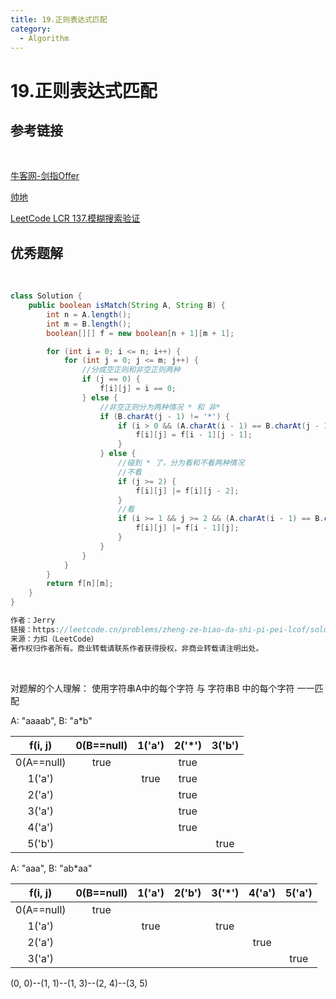 ```yaml
---
title: 19.正则表达式匹配
category:
  - Algorithm
---
```




# 19.正则表达式匹配

## 参考链接

<br>

[牛客网-剑指Offer](https://www.nowcoder.com/exam/oj/ta?page=1&tpId=13&type=265)

[帅地](https://www.playoffer.cn/532.html)

[LeetCode LCR 137.模糊搜索验证](https://leetcode.cn/problems/zheng-ze-biao-da-shi-pi-pei-lcof/)



## 优秀题解

<br>

```java
class Solution {
    public boolean isMatch(String A, String B) {
        int n = A.length();
        int m = B.length();
        boolean[][] f = new boolean[n + 1][m + 1];

        for (int i = 0; i <= n; i++) {
            for (int j = 0; j <= m; j++) {
                //分成空正则和非空正则两种
                if (j == 0) {
                    f[i][j] = i == 0;
                } else {
                    //非空正则分为两种情况 * 和 非*
                    if (B.charAt(j - 1) != '*') {
                        if (i > 0 && (A.charAt(i - 1) == B.charAt(j - 1) || B.charAt(j - 1) == '.')) {
                            f[i][j] = f[i - 1][j - 1];
                        }
                    } else {
                        //碰到 * 了，分为看和不看两种情况
                        //不看
                        if (j >= 2) {
                            f[i][j] |= f[i][j - 2];
                        }
                        //看
                        if (i >= 1 && j >= 2 && (A.charAt(i - 1) == B.charAt(j - 2) || B.charAt(j - 2) == '.')) {
                            f[i][j] |= f[i - 1][j];
                        }
                    }
                }
            }
        }
        return f[n][m];
    }
}

作者：Jerry
链接：https://leetcode.cn/problems/zheng-ze-biao-da-shi-pi-pei-lcof/solutions/92888/zhu-xing-xiang-xi-jiang-jie-you-qian-ru-shen-by-je/
来源：力扣（LeetCode）
著作权归作者所有。商业转载请联系作者获得授权，非商业转载请注明出处。    
```

<br>

对题解的个人理解：
使用字符串A中的每个字符 与 字符串B 中的每个字符 一一匹配

A: "aaaab", B: "a*b"

|  f(i, j)   | 0(B==null) | 1('a') | 2('*') | 3('b') |
| :--------: | :--------: | :----: | :----: | :----: |
| 0(A==null) |    true    |        |  true  |        |
|   1('a')   |            |  true  |  true  |        |
|   2('a')   |            |        |  true  |        |
|   3('a')   |            |        |  true  |        |
|   4('a')   |            |        |  true  |        |
|   5('b')   |            |        |        |  true  |

A: "aaa", B: "ab*aa"

|  f(i, j)   | 0(B==null) | 1('a') | 2('b') | 3('*') | 4('a') | 5('a') |
| :--------: | :--------: | :----: | :----: | :----: | :----: | :----: |
| 0(A==null) |    true    |        |        |        |        |        |
|   1('a')   |            |  true  |        |  true  |        |        |
|   2('a')   |            |        |        |        |  true  |        |
|   3('a')   |            |        |        |        |        |  true  |

(0, 0)--(1, 1)--(1, 3)--(2, 4)--(3, 5)